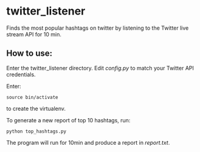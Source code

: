 # twitter_listener
Finds the most popular hashtags on twitter by listening to the Twitter live stream API for 10 min.

## How to use:
Enter the twitter_listener directory. Edit *config.py* to match your Twitter API credentials.

Enter:
```
source bin/activate
```
to create the virtualenv.

To generate a new report of top 10 hashtags, run:
```
python top_hashtags.py
```
The program will run for 10min and produce a report in *report.txt*.
